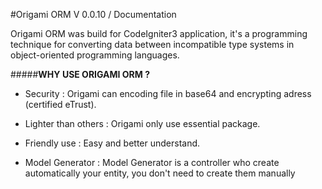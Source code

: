 
#Origami ORM V 0.0.10 / Documentation


Origami ORM was build for CodeIgniter3 application, it's a programming technique for converting data between 
incompatible type systems in object-oriented programming languages.

#####**WHY USE ORIGAMI ORM ?**

  * Security : 
      Origami can encoding file in base64 and encrypting adress (certified eTrust).
  
  * Lighter than others :
      Origami only use essential package.

  * Friendly use :
      Easy and better understand.
      

  * Model Generator :
      Model Generator is a controller who create automatically your entity, you don't need to create them manually
                                  
